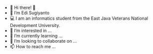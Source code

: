 - 👋 Hi there! 👋
- 👀 I’m Edi Sugiyanto
- 💻 I am an informatics student from the East Java Veterans National Development University.
- 👀 I’m interested in ...
- 🌱 I’m currently learning ...
- 💞️ I’m looking to collaborate on ...
- 📫 How to reach me ...

<!---
EdiSugiyant0/EdiSugiyant0 is a ✨ special ✨ repository because its `README.md` (this file) appears on your GitHub profile.
You can click the Preview link to take a look at your changes.
--->
